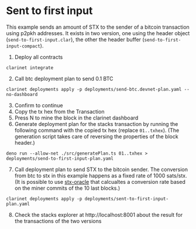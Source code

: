 # Sent to first input

This example sends an amount of STX to the sender of a bitcoin transaction using p2pkh addresses. It exists in two version, one using the header object (`send-to-first-input.clar`), the other the header buffer (`send-to-first-input-compact`).

1. Deploy all contracts

```
clarinet integrate
```

2. Call btc deployment plan to send 0.1 BTC

```
clarinet deployments apply -p deployments/send-btc.devnet-plan.yaml --no-dashboard
```

3. Confirm to continue
4. Copy the tx hex from the Transaction
5. Press N to mine the block in the clarinet dashboard
6. Generate deployment plan for the stacks transaction by running the following command with the copied tx hex (replace `01..txhex`). (The generation script takes care of reversing the properties of the block header.)

```
deno run --allow-net ./src/generatePlan.ts 01..txhex > deployments/send-to-first-input-plan.yaml
```

7. Call deployment plan to send STX to the bitcoin sender. The conversion from btc to stx in this example happens as a fixed rate of 1000 sats/stx. (It is possible to use [stx-oracle](https://explorer.hiro.so/txid/SP2PABAF9FTAJYNFZH93XENAJ8FVY99RRM50D2JG9.stx-oracle?chain=mainnet) that calcualtes a conversion rate based on the miner commits of the 10 last blocks.)

```
clarinet deployments apply -p deployments/sent-to-first-input-plan.yaml
```

8. Check the stacks explorer at http://localhost:8001 about the result for the transactions of the two versions
